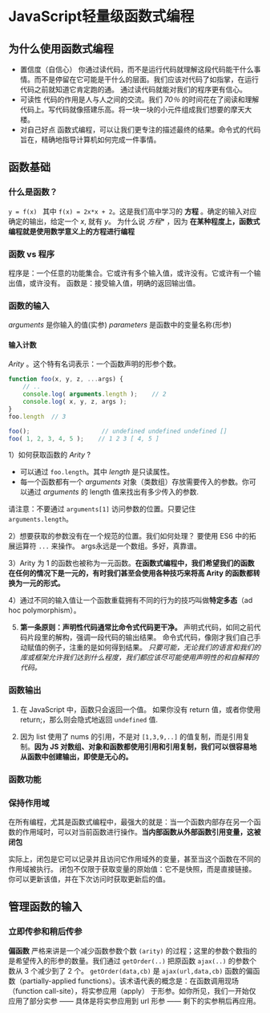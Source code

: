 # JavaScript轻量级函数式编程
## 为什么使用函数式编程
* 置信度（自信心）
你通过读代码，而不是运行代码就理解这段代码能干什么事情。而不是停留在它可能是干什么的层面。我们应该对代码了如指掌，在运行代码之前就知道它肯定跑的通。
通过读代码就能对我们的程序更有信心。
* 可读性
代码的作用是人与人之间的交流。我们 *70％* 的时间花在了阅读和理解代码上。写代码就像搭建乐高。将一块一块的小元件组成我们想要的摩天大楼。
* 对自己好点
函数式编程，可以让我们更专注的描述最终的结果。命令式的代码旨在，精确地指导计算机如何完成一件事情。


## 函数基础
### 什么是函数？
`y = f(x) ` 其中 `f(x) = 2x*x + 2`。这是我们高中学习的 **方程** 。确定的输入对应确定的输出，给定一个 *x*, 就有 *y*。
为什么说 *方程** ，因为 **在某种程度上，函数式编程就是使用数学意义上的方程进行编程**

### 函数 vs 程序
程序是：一个任意的功能集合。它或许有多个输入值，或许没有。它或许有一个输出值，或许没有。
函数是：接受输入值，明确的返回输出值。

### 函数的输入
*arguments* 是你输入的值(实参)
*parameters* 是函数中的变量名称(形参)

#### 输入计数
*Arity* 。这个特有名词表示：一个函数声明的形参个数。
```javascript
function foo(x, y, z, ...args) {
    // ..
    console.log( arguments.length );    // 2
    console.log( x, y, z, args );
}
foo.length  // 3

foo();                    // undefined undefined undefined []
foo( 1, 2, 3, 4, 5 );    // 1 2 3 [ 4, 5 ]

```
1）如何获取函数的 *Arity* ?
* 可以通过 `foo.length`。其中 *length* 是只读属性。
* 每一个函数都有一个 *arguments* 对象（类数组）存放需要传入的参数。你可以通过 *arguments* 的 length 值来找出有多少传入的参数.

请注意：不要通过 `arguments[1]` 访问参数的位置。只要记住 `arguments.length`。

2）想要获取的参数没有在一个规范的位置。我们如何处理？
要使用 ES6 中的拓展运算符 `...` 来操作。
args永远是一个数组。多好，真靠谱。

3）Arity 为 1 的函数也被称为一元函数。**在函数式编程中，我们希望我们的函数在任何的情况下是一元的，有时我们甚至会使用各种技巧来将高 Arity 的函数都转换为一元的形式。**

4）通过不同的输入值让一个函数重载拥有不同的行为的技巧叫做**特定多态**（ad hoc polymorphism）。

5) **第一条原则：声明性代码通常比命令式代码更干净。**
声明式代码，如同之前代码片段里的解构，强调一段代码的输出结果。
命令式代码，像刚才我们自己手动赋值的例子，注重的是如何得到结果。
*只要可能，无论我们的语言和我们的库或框架允许我们达到什么程度，我们都应该尽可能使用声明性的和自解释的代码。*


### 函数输出
1) 在 JavaScript 中，函数只会返回一个值。
如果你没有 return 值，或者你使用 return;，那么则会隐式地返回 `undefined` 值.

2) 因为 list 使用了 nums 的引用，不是对 `[1,3,9,..]` 的值复制，而是引用复制。**因为 JS 对数组、对象和函数都使用引用和引用复制，我们可以很容易地从函数中创建输出，即使是无心的。**


### 函数功能
### 保持作用域
在所有编程，尤其是函数式编程中，最强大的就是：当一个函数内部存在另一个函数的作用域时，可以对当前函数进行操作。**当内部函数从外部函数引用变量，这被闭包**

实际上，闭包是它可以记录并且访问它作用域外的变量，甚至当这个函数在不同的作用域被执行。
闭包不仅限于获取变量的原始值：它不是快照，而是直接链接。你可以更新该值，并在下次访问时获取更新后的值。



## 管理函数的输入
### 立即传参和稍后传参
**偏函数** 严格来讲是一个减少函数参数个数 `(arity)` 的过程；这里的参数个数指的是希望传入的形参的数量。我们通过 `getOrder(..)` 把原函数 `ajax(..)` 的参数个数从 3 个减少到了 2 个。
`getOrder(data,cb)` 是 `ajax(url,data,cb)` 函数的偏函数（partially-applied functions）。该术语代表的概念是：在函数调用现场（function call-site），将实参应用（apply） 于形参。如你所见，我们一开始仅应用了部分实参 —— 具体是将实参应用到 url 形参 —— 剩下的实参稍后再应用。

